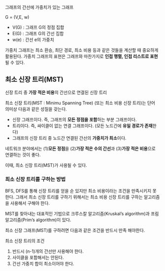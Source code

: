 그래프의 간선에 가중치가 있는 그래프

G = (V,E, w)

- V(G) : 그래프 G의 정점 집합
- E(G) : 그래프 G의 간선 집합
- w(e) : 간선 e의 가중치


가중치 그래프는 최소 환승, 최단 경로, 최소 비용 등과 같은 것들을 계산할 때 중요하게 활용된다.
가중치 그래프의 표현은 그래프와 마찬가지로 **인접 행렬, 인접 리스트로 표현**될 수 있다.

## 최소 신장 트리(MST)
신장 트리 중 **가장 적은 비용**의 간선으로 연결된 신장 트리

최소 신장 트리(MST : Minimu Spanning Tree) (또는 최소 비용 신장 트리)는 단어 의미상 다음과 같은 성질을 갖는다.

- 신장 그래프이다. 즉, 그래프의 **모든 정점을 포함**하는 부분 그래프이다.
- 트리이다. 즉, 싸이클이 없는 연결 그래프이다. (모든 노드간에 **유일 경로가 존재**한다)
- 그래프의 신장 트리 중 노드간 연결된 간선의 **가중치가 최소**이다. 

네트워크 분야에서는 (1)**모든 정점**을 (2)**가장 적은 수의 간선**과 (3)**가장 적은 비용**으로 연결하는 것이 좋다.

이때, 최소 신장 트리(MST)가 사용될 수 있다.

### 최소 신장 트리를 구하는 방법
BFS, DFS를 통해 신장 트리를 얻을 순 있지만 최소 비용이라는 조건을 만족시키지 못한다. 그래서 최소 신장 트리를 구하기 위해서는 최소 비용 신장 트리를 구하는 알고리즘을 사용해서 구해야 한다.

MST를 찾아내는 대표적인 기법으로 크루스칼 알고리즘(Kruskal’s algorithm)과 프림 알고리즘(Prim’s algorithm)이 있다.

최소 신장 그래프(MST)를 구하려면 다음과 같은 조건을 반드시 만족 해야한다.

최소 신장 트리의 조건

1. 반드시 (n-1)개의 간선만 사용해야 한다.
2. 사이클을 포함해서는 안된다.
3. 간선 가중치 합이 최소이어야 한다.